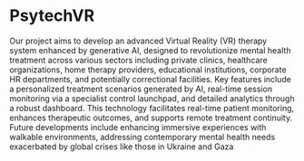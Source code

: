 # PsytechVR

Our project aims to develop an advanced Virtual Reality (VR) therapy system enhanced by generative AI, designed to revolutionize mental health treatment across various sectors including private clinics, healthcare organizations, home therapy providers, educational institutions, corporate HR departments, and potentially correctional facilities. Key features include a personalized treatment scenarios generated by AI, real-time session monitoring via a specialist control launchpad, and detailed analytics through a robust dashboard. This technology facilitates real-time patient monitoring, enhances therapeutic outcomes, and supports remote treatment continuity. Future developments include enhancing immersive experiences with walkable environments, addressing contemporary mental health needs exacerbated by global crises like those in Ukraine and Gaza

